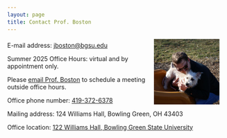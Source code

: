 ```yaml
---
layout: page
title: Contact Prof. Boston
---
```


<p><img align="right" style="padding: 0 15px; width: 30%; height: 30%" src="/img/dog.jpg" alt="Josh with his dog, Lucie"></p>
<p style="margin-top: 20px;"> </p>
<p>E-mail address: <a href="mailto:jboston@bgsu.edu" target="_blank">jboston@bgsu.edu</a> </p>

<p>Summer 2025 Office Hours: virtual and by appointment only. </p>

<p>Please <a href="mailto:jboston@bgsu.edu" target="_blank">email Prof. Boston</a> to schedule a meeting outside office hours. </p>

<p>Office phone number: <a href="tel:+1419-372-6378">419-372-6378</a> </p>

<p>Mailing address:
124 Williams Hall, Bowling Green, OH 43403</p>


<p>Office location: 
<a href="https://www.google.com/maps/place/Williams+Hall,+Bowling+Green,+OH+43403" target="_blank">122 Williams Hall, Bowling Green State University</a> </p>
